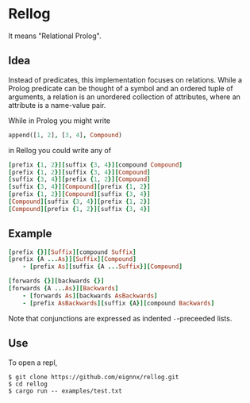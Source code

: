 # Rellog
It means "Relational Prolog".

## Idea

Instead of predicates, this implementation focuses on relations. While a Prolog predicate can be thought of a symbol and an ordered tuple of arguments, a relation is an unordered collection of attributes, where an attribute is a name-value pair.

While in Prolog you might write

```prolog
append([1, 2], [3, 4], Compound)
```

in Rellog you could write any of

```ruby
[prefix {1, 2}][suffix {3, 4}][compound Compound]
[prefix {1, 2}][suffix {3, 4}][Compound]
[suffix {3, 4}][prefix {1, 2}][Compound]
[suffix {3, 4}][Compound][prefix {1, 2}]
[prefix {1, 2}][Compound][suffix {3, 4}]
[Compound][suffix {3, 4}][prefix {1, 2}]
[Compound][prefix {1, 2}][suffix {3, 4}]
```

## Example
```ruby
[prefix {}][Suffix][compound Suffix]
[prefix {A ...As}][Suffix][Compound]
    - [prefix As][suffix {A ...Suffix}][Compound]

[forwards {}][backwards {}]
[forwards {A ...As}][Backwards]
    - [forwards As][backwards AsBackwards]
    - [prefix AsBackwards][suffix {A}][compound Backwards]
```

Note that conjunctions are expressed as indented `-`-preceeded lists.

## Use

To open a repl,

```shell
$ git clone https://github.com/eignnx/rellog.git
$ cd rellog
$ cargo run -- examples/test.txt
```
